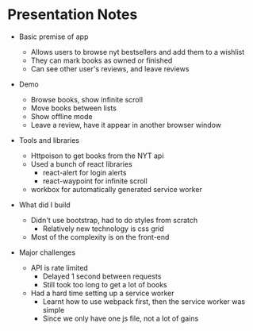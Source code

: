 # Presentation Notes

- Basic premise of app
    - Allows users to browse nyt bestsellers and add them to a wishlist
    - They can mark books as owned or finished
    - Can see other user's reviews, and leave reviews

- Demo
    - Browse books, show infinite scroll
    - Move books between lists
    - Show offline mode
    - Leave a review, have it appear in another browser window
    
- Tools and libraries
    - Httpoison to get books from the NYT api
    - Used a bunch of react libraries
        - react-alert for login alerts
        - react-waypoint for infinite scroll
    - workbox for automatically generated service worker
    
- What did I build
    - Didn't use bootstrap, had to do styles from scratch
        - Relatively new technology is css grid
    - Most of the complexity is on the front-end

- Major challenges
    - API is rate limited
        - Delayed 1 second between requests
        - Still took too long to get a lot of books
    - Had a hard time setting up a service worker
        - Learnt how to use webpack first, then the service worker was simple
        - Since we only have one js file, not a lot of gains
